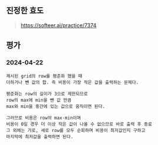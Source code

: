 ## 진정한 효도
> https://softeer.ai/practice/7374

## 평가
### 2024-04-22
```
제시된 grid의 row를 평준화 했을 때
더하거나 뺀 값의 합. 즉 비용이 가장 적은 값을 출력하는 문제다.

평준화는 row의 길이가 3으로 제한되므로
row의 max에 min을 뺀 값 만큼
max와 min을 중간에 있는 값으로 움직이면 된다.

그러므로 비용은 row의 max-min이며
비용이 0일 경우 더 이상 작은 값이 나올 수 없으므로 바로 출력 후 종료
그 외에는 가로, 세로 row를 모두 순회하며 비용이 최저값인지 구하고
마지막에 최저값을 출력하면 된다. 
```